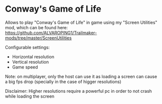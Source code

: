 # Conway's Game of Life  

Allows to play "Conway's Game of Life" in game using my "Screen Utilities" mod, which can be found here: https://github.com/ALVAROPING1/Trailmaker-mods/tree/master/ScreenUtilities  

Configurable settings:  
- Horizontal resolution  
- Vertical resolution  
- Game speed  

Note: on multiplayer, only the host can use it as loading a screen can cause a big fps drop (specially in the case of higger resolutions)  

Disclaimer: Higher resolutions require a powerful pc in order to not crash while loading the screen  